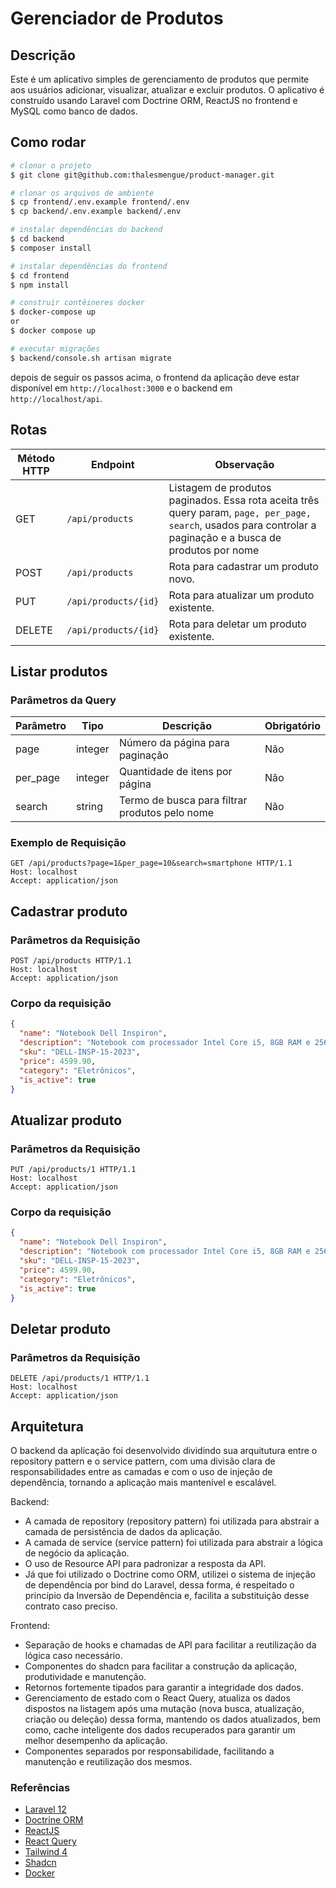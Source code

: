# Gerenciador de Produtos

## Descrição
Este é um aplicativo simples de gerenciamento de produtos que permite aos usuários adicionar, visualizar, atualizar e excluir produtos. O aplicativo é construído usando Laravel com Doctrine ORM, ReactJS no frontend e MySQL como banco de dados.

## Como rodar

```bash
# clonar o projeto
$ git clone git@github.com:thalesmengue/product-manager.git

# clonar os arquivos de ambiente
$ cp frontend/.env.example frontend/.env
$ cp backend/.env.example backend/.env

# instalar dependências do backend
$ cd backend
$ composer install

# instalar dependências do frontend
$ cd frontend
$ npm install

# construir contêineres docker
$ docker-compose up
or
$ docker compose up

# executar migrações
$ backend/console.sh artisan migrate
```

depois de seguir os passos acima, o frontend da aplicação deve estar disponível em `http://localhost:3000` e o backend em `http://localhost/api`.

## Rotas
| Método HTTP | Endpoint             | Observação                                                                                                                                                    |
|-------------|----------------------|---------------------------------------------------------------------------------------------------------------------------------------------------------------|
| GET         | `/api/products`      | Listagem de produtos paginados. Essa rota aceita três query param, `page, per_page, search`, usados para controlar a paginação e a busca de produtos por nome |
| POST        | `/api/products`      | Rota para cadastrar um produto novo.                                                                                                                          |
| PUT         | `/api/products/{id}` | Rota para atualizar um produto existente.                                                                                                                     |
| DELETE      | `/api/products/{id}` | Rota para deletar um produto existente.                                                                                                                       |

## Listar produtos
### Parâmetros da Query

| Parâmetro | Tipo    | Descrição                                                  | Obrigatório |
|-----------|---------|-------------------------------------------------------------|-------------|
| page      | integer | Número da página para paginação                             | Não         |
| per_page  | integer | Quantidade de itens por página                              | Não         |
| search    | string  | Termo de busca para filtrar produtos pelo nome              | Não         |

### Exemplo de Requisição

```http
GET /api/products?page=1&per_page=10&search=smartphone HTTP/1.1
Host: localhost
Accept: application/json
```

## Cadastrar produto
### Parâmetros da Requisição
```http
POST /api/products HTTP/1.1
Host: localhost
Accept: application/json
```

### Corpo da requisição
```json
{
  "name": "Notebook Dell Inspiron",
  "description": "Notebook com processador Intel Core i5, 8GB RAM e 256GB SSD",
  "sku": "DELL-INSP-15-2023",
  "price": 4599.90,
  "category": "Eletrônicos",
  "is_active": true
}
```

## Atualizar produto
### Parâmetros da Requisição
```http
PUT /api/products/1 HTTP/1.1
Host: localhost
Accept: application/json
```

### Corpo da requisição
```json
{
  "name": "Notebook Dell Inspiron",
  "description": "Notebook com processador Intel Core i5, 8GB RAM e 256GB SSD",
  "sku": "DELL-INSP-15-2023",
  "price": 4599.90,
  "category": "Eletrônicos",
  "is_active": true
}
```

## Deletar produto
### Parâmetros da Requisição
```http
DELETE /api/products/1 HTTP/1.1
Host: localhost
Accept: application/json
```


## Arquitetura

O backend da aplicação foi desenvolvido dividindo sua arquitutura entre o repository pattern e o service pattern, com uma divisão clara de responsabilidades entre as camadas e com o uso de injeção de dependência, tornando a aplicação mais mantenível e escalável.

Backend:

- A camada de repository (repository pattern) foi utilizada para abstrair a camada de persistência de dados da aplicação.
- A camada de service (service pattern) foi utilizada para abstrair a lógica de negócio da aplicação.
- O uso de Resource API para padronizar a resposta da API.
- Já que foi utilizado o Doctrine como ORM, utilizei o sistema de injeção de dependência por bind do Laravel, dessa forma, é respeitado o princípio da Inversão de Dependência e, facilita a substituição desse contrato caso preciso.

Frontend:
- Separação de hooks e chamadas de API para facilitar a reutilização da lógica caso necessário.
- Componentes do shadcn para facilitar a construção da aplicação, produtividade e manutenção.
- Retornos fortemente tipados para garantir a integridade dos dados.
- Gerenciamento de estado com o React Query, atualiza os dados dispostos na listagem após uma mutação (nova busca, atualização, criação ou deleção) dessa forma, mantendo os dados atualizados, bem como, cache inteligente dos dados recuperados para garantir um melhor desempenho da aplicação.
- Componentes separados por responsabilidade, facilitando a manutenção e reutilização dos mesmos.

### Referências
- [Laravel 12](https://laravel.com/docs/12.x)
- [Doctrine ORM](https://www.doctrine-project.org/projects/orm.html)
- [ReactJS](https://react.dev/)
- [React Query](https://tanstack.com/query/latest)
- [Tailwind 4](https://tailwindcss.com/docs)
- [Shadcn](https://ui.shadcn.com/docs)
- [Docker](https://docs.docker.com/)